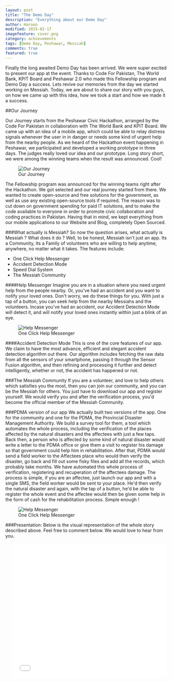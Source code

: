 ```yaml
---
layout: post
title: "The Demo Day"
description: "Everything about our Demo Day"
author: Haroon
modified: 2015-02-17
imagefeature: cover.png
category: achievements
tags: [Demo Day, Peshawar, Messiah]
comments: true
featured: true
---
```

Finally the long awaited Demo Day has been arrived. We were super excited to present our app at the event. Thanks to Code For Pakistan, The World Bank, KPIT Board and Peshawar 2.0 who made this Fellowship program and Demo Day a success.
Lets revive our memories from the day we started working on Messiah. Today, we are about to share our story with you guys, on how we came up with this idea, how we took a start and how we made it a success.

##Our Journey

Our Journey starts from the Peshawar Civic Hackathon, arranged by the Code For Pakistan in collaboration with The World Bank and KPIT Board. We came up with an idea of a mobile app, which could be able to relay distress signals whenever the user in in danger or needs some kind of urgent help from the nearby people. As we heard of the Hackathon event happening in Peshawar, we participated and developed a working prototype in three days. The judges really loved our idea and our prototype. Long story short, we were among the winning teams when the result was announced. Cool!
<figure>
  <img src="{{ site.url }}/images/Demo/ourJourney.png" alt="Our Journey">
  <figcaption>Our Journey</figcaption>
</figure>

The Fellowship program was announced for the winning teams right after the Hackathon. We got selected and our real journey started from there. We wanted to create open-source and free solutions for the government, as well as use any existing open-source tools if required. The reason was to cut down on government spending for paid IT solutions, and to make the code available to everyone in order to promote civic collaboration and coding practices in Pakistan. Having that in mind, we kept everything from our mobile applications to our Website and Blog, completely Open Sourced.

###What actually is Messiah?
So now the question arises, what actually is Messiah ? What does it do ? Well, to be honest, Messiah isn't just an app. Its a Community, its a Family of volunteers who are willing to help anytime, anywhere, no matter what it takes. The features include:

- One Click Help Messenger
- Accident Detection Mode
- Speed Dial System
- The Messiah Community

####Help Messenger
Imagine you are in a situation where you need urgent help from the people nearby. Or, you've had an accident and you want to notify your loved ones. Don't worry, we do these things for you. With just a tap of a button, you can seek help from the nearby Messiahs and the volunteers. Incase you've had an accident, our Accident Detection Mode will detect it, and will notify your loved ones instantly within just a blink of an eye.
<figure>
  <img src="{{ site.url }}/images/Demo/helpMessenger.png" alt="Help Messenger">
  <figcaption>One Click Help Messenger</figcaption>
</figure>

####Accident Detection Mode
This is one of the core features of our app. We claim to have the most advance, efficient and elegant accident detection algorithm out there. Our algorithm includes fetching the raw data from all the sensors of your smartphone, passing it through the Sensor Fusion algorithm, and then refining and processing it further and detect intelligently, whether or not, the accident has happened or not.

###The Messiah Community
If you are a volunteer, and love to help others which satisfies you the most, then you can join our community, and you can be the Messiah for others. You just have to download our app and register yourself. We would verify you and after the verification process, you'd become the official member of the Messiah Community.

###PDMA version of our app
We actually built two versions of the app. One for the community and one for the PDMA, the Provincial Disaster Management Authority. We build a survey tool for them, a tool which automates the whole process, including the verification of the places affected by the natural disasters and the affectees with just a few taps.
Back then, a person who is affected by some kind of natural disaster would write a letter to the PDMA office or give them a visit to register his damage so that government could help him in rehabilitation. After that, PDMA would send a field worker to the Affectees place who would then verify the disaster, go back and fill out some fisky files and add all the records, which probably take months.
We have automated this whole process of verification, registering and recuperation of the affectees damage.
The process is simple, if you are an affectee, just launch our app and with a single SMS, the field worker would be sent to your place. He'd then verify the natural disaster and again, with the tap of a button, he'd be able to register the whole event and the affectee would then be given some help in the form of cash for the rehabilitation process. Simple enough !
<figure>
  <img src="{{ site.url }}/images/Demo/PDMA.png" alt="Help Messenger">
  <figcaption>One Click Help Messenger</figcaption>
</figure>




###Presentation:
Below is the visual representation of the whole story described above. Feel free to comment below. We would love to hear from you.

<div class="row">
    <div class="twelve columns text-center"><br />
    <iframe src="//slides.com/muhammadharoonbaig/deck/embed" width="576" height="420" scrolling="no" frameborder="0" webkitallowfullscreen mozallowfullscreen allowfullscreen></iframe>
</div>
</div>
